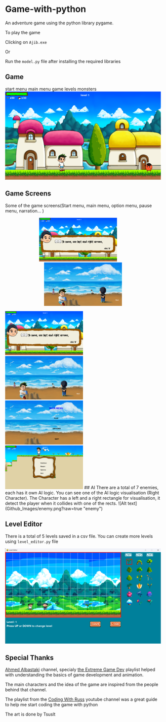 # Game-with-python
An adventure game using the python library pygame.

To play the game 

Clicking on `Ajib.exe` 

Or 

Run the `model.py` file after installing the required libraries

## Game
start menu main menu game levels monsters
![Alt text](Github_Images/Game.png?raw=true "GameLook")

## Game Screens
Some of the game screens(Start menu, main menu, option menu, pause menu, narration... )
<p align="center">
  <img src="Github_Images/Narration.png?raw=true" width=50% height=50%> 
&nbsp; &nbsp; &nbsp; &nbsp;
  <img src="Github_Images/StartMenu.png?raw=true" width=50% height=50%>
</p>
<img src="Github_Images/Narration.png?raw=true" width=50% height=50%> 
<img src="Github_Images/StartMenu.png?raw=true" width=50% height=50%>
<img src="Github_Images/MainMenu.png?raw=true" width=50% height=50%>
<img src="Github_Images/PauseMenu.png?raw=true" width=50% height=50%>
## AI
There  are a total of 7 enemies, each has it own AI logic.
You can see one of the AI logic visualisation (Right Character). The Character has a left and a right rectangle for visualisation, it detect the player when it collides with one of the rects.
![Alt text](Github_Images/enemy.png?raw=true "enemy")


## Level Editor
There is a total of 5 levels saved in a csv file. You can create more levels using `level_editor.py` file

![Alt text](Github_Images/levelEditor.png?raw=true "lvleditor")


## Special Thanks 

[Ahmed Albastaki](https://youtube.com/@AhmedAlbastaki) channel, specialy [the Extreme Game Dev](https://youtube.com/playlist?list=PLfre3pZQr_QmlafR0AG7EikdD2JV8KJI8) playlist helped with understanding the basics of game development and animation. 

The main characters and the idea of the game are inspired from the people behind that channel.  


The playlist from the [Coding With Russ](https://youtube.com/playlist?list=PLjcN1EyupaQm20hlUE11y9y8EY2aXLpnv) youtube channel was a great guide to help me start coding the game with python 


The art is done by Tsuslt



